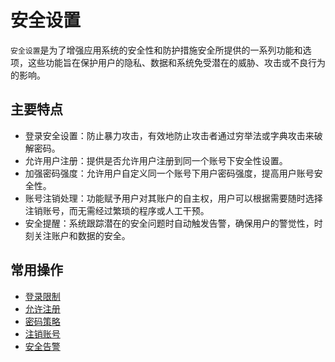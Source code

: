 安全设置
===

`安全设置`是为了增强应用系统的安全性和防护措施安全所提供的一系列功能和选项，这些功能旨在保护用户的隐私、数据和系统免受潜在的威胁、攻击或不良行为的影响。

## 主要特点

- 登录安全设置：防止暴力攻击，有效地防止攻击者通过穷举法或字典攻击来破解密码。
- 允许用户注册：提供是否允许用户注册到同一个账号下安全性设置。
- 加强密码强度：允许用户自定义同一个账号下用户密码强度，提高用户账号安全性。
- 账号注销处理：功能赋予用户对其账户的自主权，用户可以根据需要随时选择注销账号，而无需经过繁琐的程序或人工干预。
- 安全提醒：系统跟踪潜在的安全问题时自动触发告警，确保用户的警觉性，时刻关注账户和数据的安全。

## 常用操作

- [登录限制](https://www.xcan.cloud/help/doc/205515877330714629?c=209786859381855996)
- [允许注册](https://www.xcan.cloud/help/doc/205515877330714629?c=209786859381855997)
- [密码策略](https://www.xcan.cloud/help/doc/205515877330714629?c=209786859381855998)
- [注销账号](https://www.xcan.cloud/help/doc/205515877330714629?c=209786859381856001)
- [安全告警](https://www.xcan.cloud/help/doc/205515877330714629?c=209786779924960878)
